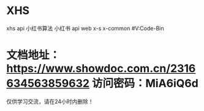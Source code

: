 # XHS
xhs api  小红书算法 小红书 api web  x-s x-common
#V:Code-Bin
# 文档地址：https://www.showdoc.com.cn/2316634563859632 访问密码：MiA6iQ6d
仅供学习交流，请在24小时内删除！
